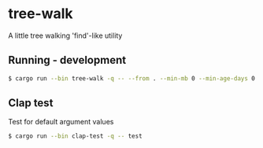 # tree-walk

A little tree walking 'find'-like utility

## Running - development

```bash
$ cargo run --bin tree-walk -q -- --from . --min-mb 0 --min-age-days 0 find blah
```

## Clap test

Test for default argument values

```bash
$ cargo run --bin clap-test -q -- test
```
